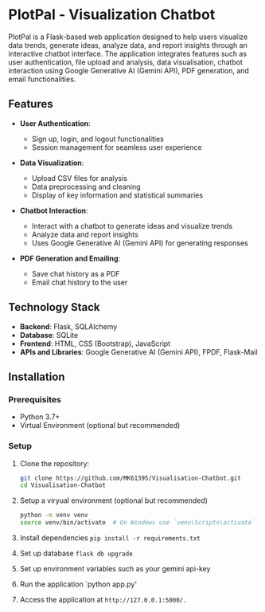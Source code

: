 # PlotPal - Visualization Chatbot

PlotPal is a Flask-based web application designed to help users visualize data trends, generate ideas, analyze data, and report insights through an interactive chatbot interface. The application integrates features such as user authentication, file upload and analysis, data visualisation, chatbot interaction using Google Generative AI (Gemini API), PDF generation, and email functionalities.

## Features

- **User Authentication**:
  - Sign up, login, and logout functionalities
  - Session management for seamless user experience

- **Data Visualization**:
  - Upload CSV files for analysis
  - Data preprocessing and cleaning
  - Display of key information and statistical summaries

- **Chatbot Interaction**:
  - Interact with a chatbot to generate ideas and visualize trends
  - Analyze data and report insights
  - Uses Google Generative AI (Gemini API) for generating responses

- **PDF Generation and Emailing**:
  - Save chat history as a PDF
  - Email chat history to the user

## Technology Stack

- **Backend**: Flask, SQLAlchemy
- **Database**: SQLite
- **Frontend**: HTML, CSS (Bootstrap), JavaScript
- **APIs and Libraries**: Google Generative AI (Gemini API), FPDF, Flask-Mail

## Installation

### Prerequisites

- Python 3.7+
- Virtual Environment (optional but recommended)

### Setup

1. Clone the repository:
   ```bash
   git clone https://github.com/MK61395/Visualisation-Chatbot.git
   cd Visualisation-Chatbot
   
2. Setup a viryual environment (optional but recommended)
   ```bash
   python -m venv venv
   source venv/bin/activate  # On Windows use `venv\Scripts\activate`

3. Install dependencies
   `pip install -r requirements.txt`

5. Set up database
   `flask db upgrade`

6. Set up environment variables such as your gemini api-key

7. Run the application
   `python app.py'

8. Access the application at `http://127.0.0.1:5000/.`


